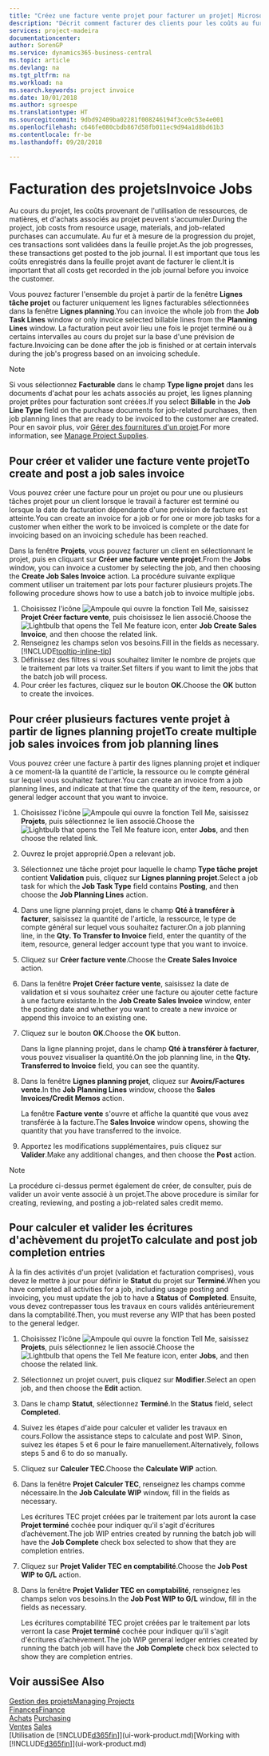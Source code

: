 ```yaml
---
title: "Créez une facture vente projet pour facturer un projet| Microsoft Docs"
description: "Décrit comment facturer des clients pour les coûts au fur et à mesure de l'avancée du projet."
services: project-madeira
documentationcenter: 
author: SorenGP
ms.service: dynamics365-business-central
ms.topic: article
ms.devlang: na
ms.tgt_pltfrm: na
ms.workload: na
ms.search.keywords: project invoice
ms.date: 10/01/2018
ms.author: sgroespe
ms.translationtype: HT
ms.sourcegitcommit: 9dbd92409ba02281f008246194f3ce0c53e4e001
ms.openlocfilehash: c646fe080cbdb867d58fb011ec9d94a1d8bd61b3
ms.contentlocale: fr-be
ms.lasthandoff: 09/28/2018

---
```

# <a name="invoice-jobs"></a><span data-ttu-id="5a013-103">Facturation des projets</span><span class="sxs-lookup"><span data-stu-id="5a013-103">Invoice Jobs</span></span>
<span data-ttu-id="5a013-104">Au cours du projet, les coûts provenant de l'utilisation de ressources, de matières, et d'achats associés au projet peuvent s'accumuler.</span><span class="sxs-lookup"><span data-stu-id="5a013-104">During the project, job costs from resource usage, materials, and job-related purchases can accumulate.</span></span> <span data-ttu-id="5a013-105">Au fur et à mesure de la progression du projet, ces transactions sont validées dans la feuille projet.</span><span class="sxs-lookup"><span data-stu-id="5a013-105">As the job progresses, these transactions get posted to the job journal.</span></span> <span data-ttu-id="5a013-106">Il est important que tous les coûts enregistrés dans la feuille projet avant de facturer le client.</span><span class="sxs-lookup"><span data-stu-id="5a013-106">It is important that all costs get recorded in the job journal before you invoice the customer.</span></span>

<span data-ttu-id="5a013-107">Vous pouvez facturer l'ensemble du projet à partir de la fenêtre **Lignes tâche projet** ou facturer uniquement les lignes facturables sélectionnées dans la fenêtre **Lignes planning**.</span><span class="sxs-lookup"><span data-stu-id="5a013-107">You can invoice the whole job from the **Job Task Lines** window or only invoice selected billable lines from the **Planning Lines** window.</span></span> <span data-ttu-id="5a013-108">La facturation peut avoir lieu une fois le projet terminé ou à certains intervalles au cours du projet sur la base d'une prévision de facture.</span><span class="sxs-lookup"><span data-stu-id="5a013-108">Invoicing can be done after the job is finished or at certain intervals during the job's progress based on an invoicing schedule.</span></span>

> [!NOTE]  
>   <span data-ttu-id="5a013-109">Si vous sélectionnez **Facturable** dans le champ **Type ligne projet** dans les documents d'achat pour les achats associés au projet, les lignes planning projet prêtes pour facturation sont créées.</span><span class="sxs-lookup"><span data-stu-id="5a013-109">If you select **Billable** in the **Job Line Type** field on the purchase documents for job-related purchases, then job planning lines that are ready to be invoiced to the customer are created.</span></span> <span data-ttu-id="5a013-110">Pour en savoir plus, voir [Gérer des fournitures d'un projet](projects-how-manage-project-supplies.md).</span><span class="sxs-lookup"><span data-stu-id="5a013-110">For more information, see [Manage Project Supplies](projects-how-manage-project-supplies.md).</span></span>

## <a name="to-create-and-post-a-job-sales-invoice"></a><span data-ttu-id="5a013-111">Pour créer et valider une facture vente projet</span><span class="sxs-lookup"><span data-stu-id="5a013-111">To create and post a job sales invoice</span></span>
<span data-ttu-id="5a013-112">Vous pouvez créer une facture pour un projet ou pour une ou plusieurs tâches projet pour un client lorsque le travail à facturer est terminé ou lorsque la date de facturation dépendante d'une prévision de facture est atteinte.</span><span class="sxs-lookup"><span data-stu-id="5a013-112">You can create an invoice for a job or for one or more job tasks for a customer when either the work to be invoiced is complete or the date for invoicing based on an invoicing schedule has been reached.</span></span>

<span data-ttu-id="5a013-113">Dans la fenêtre **Projets**, vous pouvez facturer un client en sélectionnant le projet, puis en cliquant sur **Créer une facture vente projet**.</span><span class="sxs-lookup"><span data-stu-id="5a013-113">From the **Jobs** window, you can invoice a customer by selecting the job, and then choosing the **Create Job Sales Invoice** action.</span></span> <span data-ttu-id="5a013-114">La procédure suivante explique comment utiliser un traitement par lots pour facturer plusieurs projets.</span><span class="sxs-lookup"><span data-stu-id="5a013-114">The following procedure shows how to use a batch job to invoice multiple jobs.</span></span>  

1. <span data-ttu-id="5a013-115">Choisissez l'icône ![Ampoule qui ouvre la fonction Tell Me](media/ui-search/search_small.png "Dites-moi ce que vous voulez faire"), saisissez **Projet Créer facture vente**, puis choisissez le lien associé.</span><span class="sxs-lookup"><span data-stu-id="5a013-115">Choose the ![Lightbulb that opens the Tell Me feature](media/ui-search/search_small.png "Tell me what you want to do") icon, enter **Job Create Sales Invoice**, and then choose the related link.</span></span>  
2. <span data-ttu-id="5a013-116">Renseignez les champs selon vos besoins.</span><span class="sxs-lookup"><span data-stu-id="5a013-116">Fill in the fields as necessary.</span></span> [!INCLUDE[tooltip-inline-tip](includes/tooltip-inline-tip_md.md)]
3. <span data-ttu-id="5a013-117">Définissez des filtres si vous souhaitez limiter le nombre de projets que le traitement par lots va traiter.</span><span class="sxs-lookup"><span data-stu-id="5a013-117">Set filters if you want to limit the jobs that the batch job will process.</span></span>
4. <span data-ttu-id="5a013-118">Pour créer les factures, cliquez sur le bouton **OK**.</span><span class="sxs-lookup"><span data-stu-id="5a013-118">Choose the **OK** button to create the invoices.</span></span>  

## <a name="to-create-multiple-job-sales-invoices-from-job-planning-lines"></a><span data-ttu-id="5a013-119">Pour créer plusieurs factures vente projet à partir de lignes planning projet</span><span class="sxs-lookup"><span data-stu-id="5a013-119">To create multiple job sales invoices from job planning lines</span></span>
<span data-ttu-id="5a013-120">Vous pouvez créer une facture à partir des lignes planning projet et indiquer à ce moment-là la quantité de l'article, la ressource ou le compte général sur lequel vous souhaitez facturer.</span><span class="sxs-lookup"><span data-stu-id="5a013-120">You can create an invoice from a job planning lines, and indicate at that time the quantity of the item, resource, or general ledger account that you want to invoice.</span></span>

1. <span data-ttu-id="5a013-121">Choisissez l'icône ![Ampoule qui ouvre la fonction Tell Me](media/ui-search/search_small.png "Dites-moi ce que vous voulez faire"), saisissez **Projets**, puis sélectionnez le lien associé.</span><span class="sxs-lookup"><span data-stu-id="5a013-121">Choose the ![Lightbulb that opens the Tell Me feature](media/ui-search/search_small.png "Tell me what you want to do") icon, enter **Jobs**, and then choose the related link.</span></span>
2. <span data-ttu-id="5a013-122">Ouvrez le projet approprié.</span><span class="sxs-lookup"><span data-stu-id="5a013-122">Open a relevant job.</span></span>
3. <span data-ttu-id="5a013-123">Sélectionnez une tâche projet pour laquelle le champ **Type tâche projet** contient **Validation** puis, cliquez sur **Lignes planning projet**.</span><span class="sxs-lookup"><span data-stu-id="5a013-123">Select a job task for which the **Job Task Type** field contains **Posting**, and then choose the **Job Planning Lines** action.</span></span>  
4. <span data-ttu-id="5a013-124">Dans une ligne planning projet, dans le champ **Qté à transférer à facturer**, saisissez la quantité de l'article, la ressource, le type de compte général sur lequel vous souhaitez facturer.</span><span class="sxs-lookup"><span data-stu-id="5a013-124">On a job planning line, in the **Qty. To Transfer to Invoice** field, enter the quantity of the item, resource, general ledger account type that you want to invoice.</span></span>  
5. <span data-ttu-id="5a013-125">Cliquez sur **Créer facture vente**.</span><span class="sxs-lookup"><span data-stu-id="5a013-125">Choose the **Create Sales Invoice** action.</span></span>
6. <span data-ttu-id="5a013-126">Dans la fenêtre **Projet Créer facture vente**, saisissez la date de validation et si vous souhaitez créer une facture ou ajouter cette facture à une facture existante.</span><span class="sxs-lookup"><span data-stu-id="5a013-126">In the **Job Create Sales Invoice** window, enter the posting date and whether you want to create a new invoice or append this invoice to an existing one.</span></span>
7. <span data-ttu-id="5a013-127">Cliquez sur le bouton **OK**.</span><span class="sxs-lookup"><span data-stu-id="5a013-127">Choose the **OK** button.</span></span>  

    <span data-ttu-id="5a013-128">Dans la ligne planning projet, dans le champ **Qté à transférer à facturer**, vous pouvez visualiser la quantité.</span><span class="sxs-lookup"><span data-stu-id="5a013-128">On the job planning line, in the **Qty. Transferred to Invoice** field, you can see the quantity.</span></span>
8. <span data-ttu-id="5a013-129">Dans la fenêtre **Lignes planning projet**, cliquez sur **Avoirs/Factures vente**.</span><span class="sxs-lookup"><span data-stu-id="5a013-129">In the **Job Planning Lines** window, choose the **Sales Invoices/Credit Memos** action.</span></span>

    <span data-ttu-id="5a013-130">La fenêtre **Facture vente** s'ouvre et affiche la quantité que vous avez transférée à la facture.</span><span class="sxs-lookup"><span data-stu-id="5a013-130">The **Sales Invoice** window opens, showing the quantity that you have transferred to the invoice.</span></span>  
9. <span data-ttu-id="5a013-131">Apportez les modifications supplémentaires, puis cliquez sur **Valider**.</span><span class="sxs-lookup"><span data-stu-id="5a013-131">Make any additional changes, and then choose the **Post** action.</span></span>

> [!NOTE]  
>   <span data-ttu-id="5a013-132">La procédure ci-dessus permet également de créer, de consulter, puis de valider un avoir vente associé à un projet.</span><span class="sxs-lookup"><span data-stu-id="5a013-132">The above procedure is similar for creating, reviewing, and posting a job-related sales credit memo.</span></span>

## <a name="to-calculate-and-post-job-completion-entries"></a><span data-ttu-id="5a013-133">Pour calculer et valider les écritures d'achèvement du projet</span><span class="sxs-lookup"><span data-stu-id="5a013-133">To calculate and post job completion entries</span></span>
<span data-ttu-id="5a013-134">À la fin des activités d'un projet (validation et facturation comprises), vous devez le mettre à jour pour définir le **Statut** du projet sur **Terminé**.</span><span class="sxs-lookup"><span data-stu-id="5a013-134">When you have completed all activities for a job, including usage posting and invoicing, you must update the job to have a **Status** of **Completed**.</span></span> <span data-ttu-id="5a013-135">Ensuite, vous devez contrepasser tous les travaux en cours validés antérieurement dans la comptabilité.</span><span class="sxs-lookup"><span data-stu-id="5a013-135">Then, you must reverse any WIP that has been posted to the general ledger.</span></span>

1. <span data-ttu-id="5a013-136">Choisissez l'icône ![Ampoule qui ouvre la fonction Tell Me](media/ui-search/search_small.png "Dites-moi ce que vous voulez faire"), saisissez **Projets**, puis sélectionnez le lien associé.</span><span class="sxs-lookup"><span data-stu-id="5a013-136">Choose the ![Lightbulb that opens the Tell Me feature](media/ui-search/search_small.png "Tell me what you want to do") icon, enter **Jobs**, and then choose the related link.</span></span>  
2. <span data-ttu-id="5a013-137">Sélectionnez un projet ouvert, puis cliquez sur **Modifier**.</span><span class="sxs-lookup"><span data-stu-id="5a013-137">Select an open job, and then choose the **Edit** action.</span></span>
3. <span data-ttu-id="5a013-138">Dans le champ **Statut**, sélectionnez **Terminé**.</span><span class="sxs-lookup"><span data-stu-id="5a013-138">In the **Status** field, select **Completed**.</span></span>
4. <span data-ttu-id="5a013-139">Suivez les étapes d'aide pour calculer et valider les travaux en cours.</span><span class="sxs-lookup"><span data-stu-id="5a013-139">Follow the assistance steps to calculate and post WIP.</span></span> <span data-ttu-id="5a013-140">Sinon, suivez les étapes 5 et 6 pour le faire manuellement.</span><span class="sxs-lookup"><span data-stu-id="5a013-140">Alternatively, follows steps 5 and 6 to do so manually.</span></span>  
5. <span data-ttu-id="5a013-141">Cliquez sur **Calculer TEC**.</span><span class="sxs-lookup"><span data-stu-id="5a013-141">Choose the **Calculate WIP** action.</span></span>
6. <span data-ttu-id="5a013-142">Dans la fenêtre **Projet Calculer TEC**, renseignez les champs comme nécessaire.</span><span class="sxs-lookup"><span data-stu-id="5a013-142">In the **Job Calculate WIP** window, fill in the fields as necessary.</span></span>  

     <span data-ttu-id="5a013-143">Les écritures TEC projet créées par le traitement par lots auront la case **Projet terminé** cochée pour indiquer qu'il s'agit d'écritures d’achèvement.</span><span class="sxs-lookup"><span data-stu-id="5a013-143">The job WIP entries created by running the batch job will have the **Job Complete** check box selected to show that they are completion entries.</span></span>  
7. <span data-ttu-id="5a013-144">Cliquez sur **Projet Valider TEC en comptabilité**.</span><span class="sxs-lookup"><span data-stu-id="5a013-144">Choose the **Job Post WIP to G/L** action.</span></span>
8. <span data-ttu-id="5a013-145">Dans la fenêtre **Projet Valider TEC en comptabilité**, renseignez les champs selon vos besoins.</span><span class="sxs-lookup"><span data-stu-id="5a013-145">In the **Job Post WIP to G/L** window, fill in the fields as necessary.</span></span>  

     <span data-ttu-id="5a013-146">Les écritures comptabilité TEC projet créées par le traitement par lots verront la case **Projet terminé** cochée pour indiquer qu'il s'agit d'écritures d’achèvement.</span><span class="sxs-lookup"><span data-stu-id="5a013-146">The job WIP general ledger entries created by running the batch job will have the **Job Complete** check box selected to show they are completion entries.</span></span>

## <a name="see-also"></a><span data-ttu-id="5a013-147">Voir aussi</span><span class="sxs-lookup"><span data-stu-id="5a013-147">See Also</span></span>
[<span data-ttu-id="5a013-148">Gestion des projets</span><span class="sxs-lookup"><span data-stu-id="5a013-148">Managing Projects</span></span>](projects-manage-projects.md)  
[<span data-ttu-id="5a013-149">Finances</span><span class="sxs-lookup"><span data-stu-id="5a013-149">Finance</span></span>](finance.md)  
<span data-ttu-id="5a013-150">[Achats](purchasing-manage-purchasing.md)       </span><span class="sxs-lookup"><span data-stu-id="5a013-150">[Purchasing](purchasing-manage-purchasing.md)       </span></span>  
<span data-ttu-id="5a013-151">[Ventes](sales-manage-sales.md)    </span><span class="sxs-lookup"><span data-stu-id="5a013-151">[Sales](sales-manage-sales.md)    </span></span>  
<span data-ttu-id="5a013-152">[Utilisation de [!INCLUDE[d365fin](includes/d365fin_md.md)]](ui-work-product.md)</span><span class="sxs-lookup"><span data-stu-id="5a013-152">[Working with [!INCLUDE[d365fin](includes/d365fin_md.md)]](ui-work-product.md)</span></span>  

